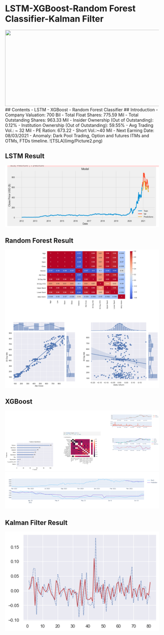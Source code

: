 # LSTM-XGBoost-Random Forest Classifier-Kalman Filter
<img src="https://github.com/Negi97Mohit/LSTM-XGBoost-RMF-Kalman-Filter/blob/main/img/cover.png" width="1000" height="250">
## Contents
- LSTM
- XGBoost
- Random Forest Classifier
## Introduction
- Company Valuation: 700 Bil
- Total Float Shares: 775.59 Mil
- Total Outstanding Shares: 963.33 Mil
- Insider Ownership (Out of Outstanding): 0.12%
- Institution Ownership (Out of Outstanding): 59.55%
- Avg Trading Vol.: ~ 32 Mil
- PE Ration: 673.22
- Short Vol.:~40 Mil
- Next Earning Date: 08/03/2021
- Anomaly: Dark Pool Trading, Option and futures ITMs and OTMs, FTDs timeline.
![TSLA](img/Picture2.png)


## LSTM Result
![TSLA](img/lstm.png)

## Random Forest Result
![TSLA](img/RMF.png)

## XGBoost
![TSLA](img/xgb-1.png)
![TSLA](img/xgb.png)

## Kalman Filter Result
![TSLA](img/kalman.png)
